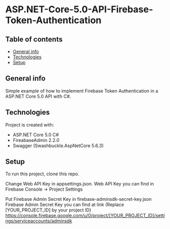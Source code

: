 # ASP.NET-Core-5.0-API-Firebase-Token-Authentication

## Table of contents
* [General info](#general-info)
* [Technologies](#technologies)
* [Setup](#setup)

## General info
Simple example of how to implement Firebase Token Authentication in a ASP.NET Core 5.0 API with C#.
	
## Technologies
Project is created with:
* ASP.NET Core 5.0 C#
* FireabaseAdmin 2.2.0
* Swagger (Swashbuckle.AspNetCore 5.6.3)
	
## Setup
To run this project, clone this repo.

Change Web API Key in appsettings.json.
Web API Key you can find in Firebase Console -> Project Settings

Put Firebase Admin Secret Key in firebase-adminsdk-secret-key.json
Firebase Admin Secret Key you can find at link (Replace [YOUR_PROJECT_ID] by your project ID)
https://console.firebase.google.com/u/0/project/[YOUR_PROJECT_ID]/settings/serviceaccounts/adminsdk
